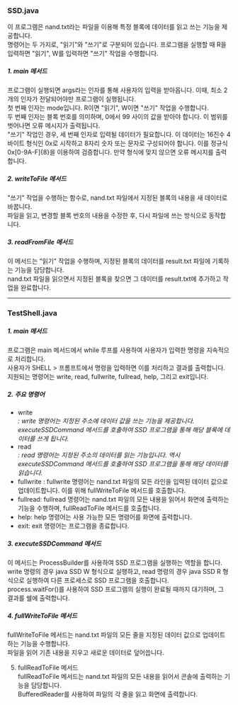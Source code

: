 ### SSD.java
이 프로그램은 nand.txt라는 파일을 이용해 특정 블록에 데이터를 읽고 쓰는 기능을 제공합니다.    
명령어는 두 가지로, "읽기"와 "쓰기"로 구분되어 있습니다. 프로그램을 실행할 때 R을 입력하면 "읽기", W를 입력하면 "쓰기" 작업을 수행합니다.

##### 1. main 메서드   
프로그램이 실행되면 args라는 인자를 통해 사용자의 입력을 받아옵니다. 이때, 최소 2개의 인자가 전달되어야만 프로그램이 실행됩니다.   
첫 번째 인자는 mode입니다. R이면 "읽기", W이면 "쓰기" 작업을 수행합니다.   
두 번째 인자는 블록 번호를 의미하며, 0에서 99 사이의 값을 받아야 합니다. 이 범위를 벗어나면 오류 메시지가 출력됩니다.    
"쓰기" 작업인 경우, 세 번째 인자로 입력될 데이터가 필요합니다. 이 데이터는 16진수 4바이트 형식인 0x로 시작하고 8자리 숫자 또는 문자로 구성되어야 합니다. 이를 정규식 0x[0-9A-F]{8}을 이용하여 검증합니다. 만약 형식에 맞지 않으면 오류 메시지를 출력합니다.

##### 2. writeToFile 메서드    
"쓰기" 작업을 수행하는 함수로, nand.txt 파일에서 지정된 블록의 내용을 새 데이터로 바꿉니다.    
파일을 읽고, 변경할 블록 번호의 내용을 수정한 후, 다시 파일에 쓰는 방식으로 동작합니다.

##### 3. readFromFile 메서드    
이 메서드는 "읽기" 작업을 수행하며, 지정된 블록의 데이터를 result.txt 파일에 기록하는 기능을 담당합니다.   
nand.txt 파일을 읽으면서 지정된 블록을 찾으면 그 데이터를 result.txt에 추가하고 작업을 완료합니다.   

<hr/>

### TestShell.java

##### 1. main 메서드   
프로그램은 main 메서드에서 while 루프를 사용하여 사용자가 입력한 명령을 지속적으로 처리합니다.   
사용자가 SHELL > 프롬프트에서 명령을 입력하면 이를 처리하고 결과를 출력합니다.   
지원되는 명령어는 write, read, fullwrite, fullread, help, 그리고 exit입니다.

##### 2. 주요 명령어   
- write <address> <data>: write 명령어는 지정된 주소에 데이터 값을 쓰는 기능을 제공합니다. executeSSDCommand 메서드를 호출하여 SSD 프로그램을 통해 해당 블록에 데이터를 쓰게 됩니다.   
- read <address>: read 명령어는 지정된 주소의 데이터를 읽는 기능입니다. 역시 executeSSDCommand 메서드를 호출하여 SSD 프로그램을 통해 해당 데이터를 읽습니다.   
- fullwrite <data>: fullwrite 명령어는 nand.txt 파일의 모든 라인을 입력된 데이터 값으로 업데이트합니다. 이를 위해 fullWriteToFile 메서드를 호출합니다.   
- fullread: fullread 명령어는 nand.txt 파일의 모든 내용을 읽어서 화면에 출력하는 기능을 수행하며, fullReadToFile 메서드를 호출합니다.  
- help: help 명령어는 사용 가능한 모든 명령어를 화면에 출력합니다.  
- exit: exit 명령어는 프로그램을 종료합니다.

##### 3. executeSSDCommand 메서드    
이 메서드는 ProcessBuilder를 사용하여 SSD 프로그램을 실행하는 역할을 합니다.   
write 명령의 경우 java SSD W <block> <data> 형식으로 실행하고, read 명령의 경우 java SSD R <block> 형식으로 실행하여 다른 프로세스로 SSD 프로그램을 호출합니다.   
process.waitFor()를 사용하여 SSD 프로그램의 실행이 완료될 때까지 대기하며, 그 결과를 쉘에 출력합니다.    
  
##### 4. fullWriteToFile 메서드     
fullWriteToFile 메서드는 nand.txt 파일의 모든 줄을 지정된 데이터 값으로 업데이트하는 기능을 수행합니다.   
파일을 읽어 기존 내용을 지우고 새로운 데이터로 덮어씁니다.
 
5. fullReadToFile 메서드   
fullReadToFile 메서드는 nand.txt 파일의 모든 내용을 읽어서 콘솔에 출력하는 기능을 담당합니다.   
BufferedReader를 사용하여 파일의 각 줄을 읽고 화면에 출력합니다.   
